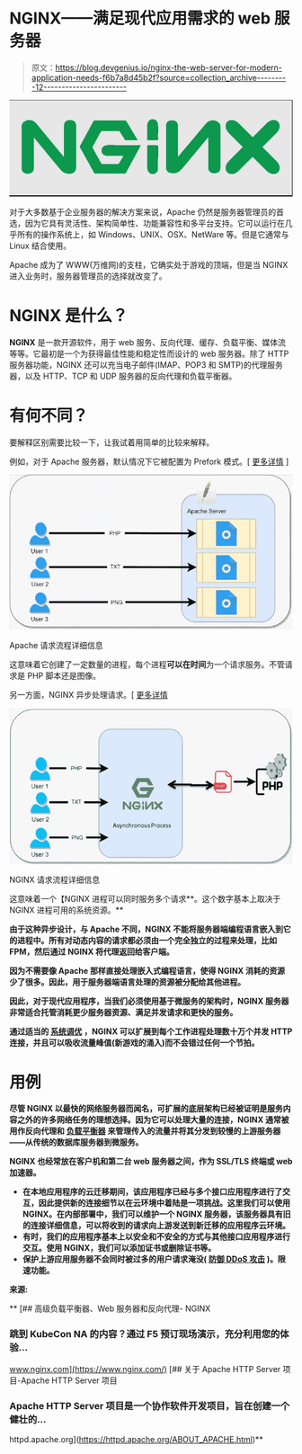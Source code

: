 # NGINX——满足现代应用需求的 web 服务器

> 原文：<https://blog.devgenius.io/nginx-the-web-server-for-modern-application-needs-f6b7a8d45b2f?source=collection_archive---------12----------------------->

![](img/a814f1202a4f0b8d57a88077ad50009e.png)

对于大多数基于企业服务器的解决方案来说，Apache 仍然是服务器管理员的首选，因为它具有灵活性、架构简单性、功能兼容性和多平台支持。它可以运行在几乎所有的操作系统上，如 Windows、UNIX、OSX、NetWare 等。但是它通常与 Linux 结合使用。

Apache 成为了 WWW(万维网)的支柱，它确实处于游戏的顶端，但是当 NGINX 进入业务时，服务器管理员的选择就改变了。

# **NGINX 是什么？**

**NGINX** 是一款开源软件，用于 web 服务、反向代理、缓存、负载平衡、媒体流等等。它最初是一个为获得最佳性能和稳定性而设计的 web 服务器。除了 HTTP 服务器功能，NGINX 还可以充当电子邮件(IMAP、POP3 和 SMTP)的代理服务器，以及 HTTP、TCP 和 UDP 服务器的反向代理和负载平衡器。

# **有何不同？**

要解释区别需要比较一下，让我试着用简单的比较来解释。

例如，对于 Apache 服务器，默认情况下它被配置为 Prefork 模式。[ [更多详情](https://httpd.apache.org/docs/2.4/mod/prefork.html#:~:text=Summary,non%2Dthread%2Dsafe%20libraries.) ]

![](img/fe042d8d185aa3c9408e8132d8d05681.png)

Apache 请求流程详细信息

这意味着它创建了一定数量的进程，每个进程**可以在时间**为一个请求服务。不管请求是 PHP 脚本还是图像。

另一方面，NGINX 异步处理请求。[ [更多详情](https://www.nginx.com/blog/inside-nginx-how-we-designed-for-performance-scale/)

![](img/7264e9c5cffe13b35fe4a5e535510947.png)

NGINX 请求流程详细信息

这意味着一个【NGINX 进程可以同时服务多个请求**。这个数字基本上取决于 NGINX 进程可用的系统资源。**

**由于这种异步设计，与 Apache 不同，NGINX 不能将服务器端编程语言嵌入到它的进程中。所有对动态内容的请求都必须由一个完全独立的过程来处理，比如 FPM，然后通过 NGINX 将代理返回给客户端。**

**因为不需要像 Apache 那样直接处理嵌入式编程语言，使得 NGINX 消耗的资源少了很多。因此，用于服务器端语言处理的资源被分配给其他进程。**

**因此，对于现代应用程序，当我们必须使用基于微服务的架构时，NGINX 服务器非常适合托管消耗更少服务器资源、满足并发请求和更快的服务。**

**通过适当的 [**系统调优**](https://www.nginx.com/blog/tuning-nginx/) ，NGINX 可以扩展到每个工作进程处理数十万个并发 HTTP 连接，并且可以吸收流量峰值(新游戏的涌入)而不会错过任何一个节拍。**

# ****用例****

**尽管 NGINX 以最快的网络服务器而闻名，可扩展的底层架构已经被证明是服务内容之外的许多网络任务的理想选择。因为它可以处理大量的连接，NGINX 通常被用作反向代理和 [**负载平衡器**](https://www.nginx.com/blog/five-reasons-use-software-load-balancer/) 来管理传入的流量并将其分发到较慢的上游服务器——从传统的数据库服务器到微服务。**

**NGINX 也经常放在客户机和第二台 web 服务器之间，作为 SSL/TLS 终端或 web 加速器。**

*   **在本地应用程序的云迁移期间，该应用程序已经与多个接口应用程序进行了交互，因此提供新的连接细节以在云环境中着陆是一项挑战。这里我们可以使用 NGINX。在内部部署中，我们可以维护一个 NGINX 服务器，该服务器具有旧的连接详细信息，可以将收到的请求向上游发送到新迁移的应用程序云环境。**
*   **有时，我们的应用程序基本上以安全和不安全的方式与其他接口应用程序进行交互。使用 NGINX，我们可以添加证书或删除证书等。**
*   **保护上游应用服务器不会同时被过多的用户请求淹没( [**防御 DDoS 攻击**](https://www.nginx.com/blog/mitigating-ddos-attacks-with-nginx-and-nginx-plus/) )。限速功能。**

****来源:****

**[](https://www.nginx.com/) [## 高级负载平衡器、Web 服务器和反向代理- NGINX

### 跳到 KubeCon NA 的内容？通过 F5 预订现场演示，充分利用您的体验…

www.nginx.com](https://www.nginx.com/)  [## 关于 Apache HTTP Server 项目-Apache HTTP Server 项目

### Apache HTTP Server 项目是一个协作软件开发项目，旨在创建一个健壮的…

httpd.apache.org](https://httpd.apache.org/ABOUT_APACHE.html)**